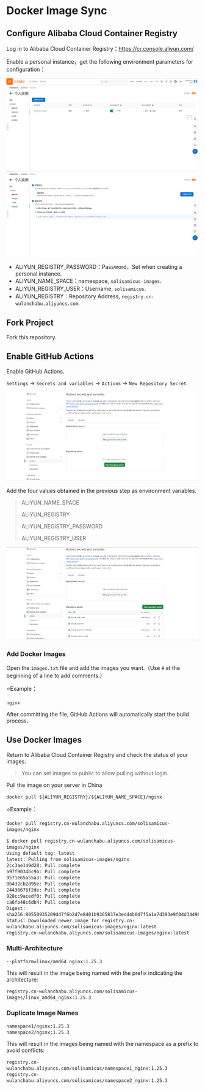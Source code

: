 # Docker Image Sync

## Configure Alibaba Cloud Container Registry

Log in to Alibaba Cloud Container Registry：https://cr.console.aliyun.com/

Enable a personal instance，get the following environment parameters for configuration：

<div align='center'>
  <img src="./img/1.png" style="zoom:50%;" />
</div>

<div align='center'>
  <img src="./img/2.png" style="zoom:50%;" />
</div>

- $\text {ALIYUN_REGISTRY_PASSWORD}$：Password，Set when creating a personal instance.
- $\text {ALIYUN_NAME_SPACE}$：namespace, `solisamicus-images`.
- $\text {ALIYUN_REGISTRY_USER}$：Username, `solisamicus`.
- $\text {ALIYUN_REGISTRY}$：Repository Address, `registry.cn-wulanchabu.aliyuncs.com`.

## Fork Project

Fork this repository.

## Enable GitHub Actions

Enable GitHub Actions.

`Settings` -> `Secrets and variables` -> `Actions` -> `New Repository Secret`.

<div align='center'>
  <img src="./img/3.png" style="zoom:50%;" />
</div>

Add the four values obtained in the previous step as environment variables.

> ALIYUN_NAME_SPACE
>
> ALIYUN_REGISTRY
>
> ALIYUN_REGISTRY_PASSWORD
>
> ALIYUN_REGISTRY_USER

<div align='center'>
  <img src="./img/4.png" style="zoom:50%;" />
</div>

### Add Docker Images

Open the `images.txt` file and add the images you want.（Use `#` at the beginning of a line to add comments.）

:star:Example：

```
nginx
```

After committing the file, GitHub Actions will automatically start the build process.



## Use Docker Images

Return to Alibaba Cloud Container Registry and check the status of your images.

> You can set images to public to allow pulling without login.

Pull the image on your server in China

```shell
docker pull ${ALIYUN_REGISTRY}/${ALIYUN_NAME_SPACE}/nginx
```

:star:Example：

```
docker pull registry.cn-wulanchabu.aliyuncs.com/solisamicus-images/nginx
```

```shell
$ docker pull registry.cn-wulanchabu.aliyuncs.com/solisamicus-images/nginx
Using default tag: latest
latest: Pulling from solisamicus-images/nginx
2cc3ae149d28: Pull complete 
a97f9034bc9b: Pull complete 
9571e65a55a3: Pull complete 
0b432cb2d95e: Pull complete 
24436676f2de: Pull complete 
928cc9acedf0: Pull complete 
ca6fb48c6db4: Pull complete 
Digest: sha256:80550935209dd7f6b2d7e8401b9365837e3edd4b047f5a1a7d393e9f04d34498
Status: Downloaded newer image for registry.cn-wulanchabu.aliyuncs.com/solisamicus-images/nginx:latest
registry.cn-wulanchabu.aliyuncs.com/solisamicus-images/nginx:latest
```

### Multi-Architecture

```shell
--platform=linux/amd64 nginx:1.25.3
```

This will result in the image being named with the prefix indicating the architecture:

```shell
registry.cn-wulanchabu.aliyuncs.com/solisamicus-images/linux_amd64_nginx:1.25.3
```

### Duplicate Image Names

```shell
namespace1/nginx:1.25.3
namespace2/nginx:1.25.3
```

This will result in the images being named with the namespace as a prefix to avoid conflicts:

```shell
registry.cn-wulanchabu.aliyuncs.com/solisamicus/namespace1_nginx:1.25.3
registry.cn-wulanchabu.aliyuncs.com/solisamicus/namespace2_nginx:1.25.3
```